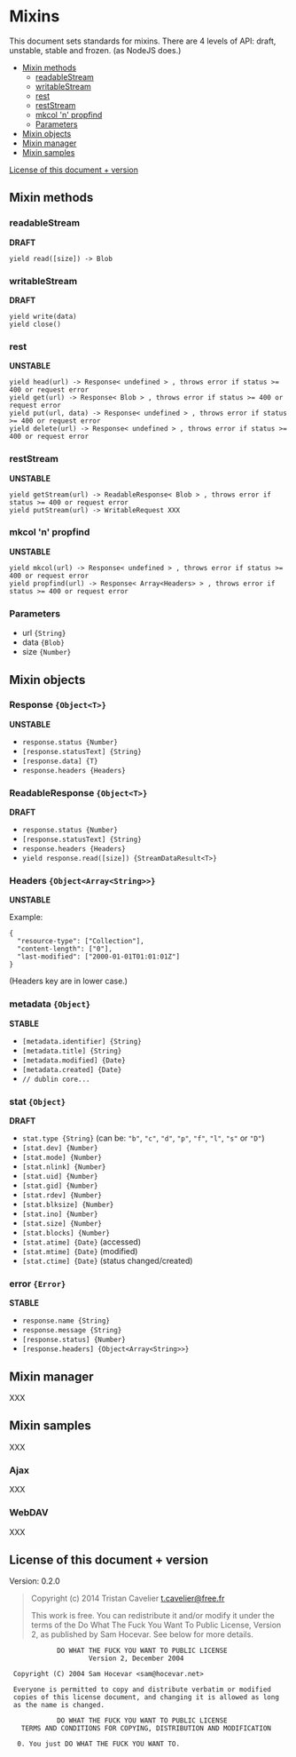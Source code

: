 
Mixins
======

This document sets standards for mixins. There are 4 levels of API: draft,
unstable, stable and frozen. (as NodeJS does.)

- [Mixin methods](#mixin-methods)
    - [readableStream](#readablestream)
    - [writableStream](#writablestream)
    - [rest](#rest)
    - [restStream](#reststream)
    - [mkcol 'n' propfind](#mkcol-n-propfind)
    - [Parameters](#parameters)
- [Mixin objects](#mixin-objects)
- [Mixin manager](#mixin-manager)
- [Mixin samples](#mixin-samples)

[License of this document + version](#license-of-this-document--version)


Mixin methods
-------------

### readableStream

**DRAFT**

    yield read([size]) -> Blob

### writableStream

**DRAFT**

    yield write(data)
    yield close()

### rest

**UNSTABLE**

    yield head(url) -> Response< undefined > , throws error if status >= 400 or request error
    yield get(url) -> Response< Blob > , throws error if status >= 400 or request error
    yield put(url, data) -> Response< undefined > , throws error if status >= 400 or request error
    yield delete(url) -> Response< undefined > , throws error if status >= 400 or request error

### restStream

**UNSTABLE**

    yield getStream(url) -> ReadableResponse< Blob > , throws error if status >= 400 or request error
    yield putStream(url) -> WritableRequest XXX

### mkcol 'n' propfind

**UNSTABLE**

    yield mkcol(url) -> Response< undefined > , throws error if status >= 400 or request error
    yield propfind(url) -> Response< Array<Headers> > , throws error if status >= 400 or request error

### Parameters

- url `{String}`
- data `{Blob}`
- size `{Number}`


Mixin objects
-------------

### Response `{Object<T>}`

**UNSTABLE**

- `response.status {Number}`
- `[response.statusText] {String}`
- `[response.data] {T}`
- `response.headers {Headers}`

### ReadableResponse `{Object<T>}`

**DRAFT**

- `response.status {Number}`
- `[response.statusText] {String}`
- `response.headers {Headers}`
- `yield response.read([size]) {StreamDataResult<T>}`

### Headers `{Object<Array<String>>}`

**UNSTABLE**

Example:

    {
      "resource-type": ["Collection"],
      "content-length": ["0"],
      "last-modified": ["2000-01-01T01:01:01Z"]
    }

(Headers key are in lower case.)

### metadata `{Object}`

**STABLE**

- `[metadata.identifier] {String}`
- `[metadata.title] {String}`
- `[metadata.modified] {Date}`
- `[metadata.created] {Date}`
- `// dublin core...`

### stat `{Object}`

**DRAFT**

- `stat.type {String}` (can be: `"b"`, `"c"`, `"d"`, `"p"`, `"f"`, `"l"`, `"s"` or `"D"`)
- `[stat.dev] {Number}`
- `[stat.mode] {Number}`
- `[stat.nlink] {Number}`
- `[stat.uid] {Number}`
- `[stat.gid] {Number}`
- `[stat.rdev] {Number}`
- `[stat.blksize] {Number}`
- `[stat.ino] {Number}`
- `[stat.size] {Number}`
- `[stat.blocks] {Number}`
- `[stat.atime] {Date}` (accessed)
- `[stat.mtime] {Date}` (modified)
- `[stat.ctime] {Date}` (status changed/created)

### error `{Error}`

**STABLE**

- `response.name {String}`
- `response.message {String}`
- `[response.status] {Number}`
- `[response.headers] {Object<Array<String>>}`

Mixin manager
-------------

XXX

Mixin samples
-------------

XXX

### Ajax

XXX

### WebDAV

XXX


License of this document + version
----------------------------------

Version: 0.2.0

> Copyright (c) 2014 Tristan Cavelier <t.cavelier@free.fr>
>
> This work is free. You can redistribute it and/or modify it under the
> terms of the Do What The Fuck You Want To Public License, Version 2,
> as published by Sam Hocevar. See below for more details.


                DO WHAT THE FUCK YOU WANT TO PUBLIC LICENSE
                        Version 2, December 2004

     Copyright (C) 2004 Sam Hocevar <sam@hocevar.net>

     Everyone is permitted to copy and distribute verbatim or modified
     copies of this license document, and changing it is allowed as long
     as the name is changed.

                DO WHAT THE FUCK YOU WANT TO PUBLIC LICENSE
       TERMS AND CONDITIONS FOR COPYING, DISTRIBUTION AND MODIFICATION

      0. You just DO WHAT THE FUCK YOU WANT TO.
